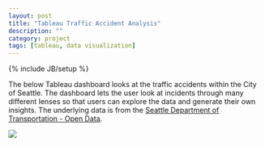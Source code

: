 ```yaml
---
layout: post
title: "Tableau Traffic Accident Analysis"
description: ""
category: project
tags: [tableau, data visualization]
---
```

{% include JB/setup %}

The below Tableau dashboard looks at the traffic accidents within the City of Seattle. The dashboard lets the user look at incidents through many different lenses so that users can explore the data and generate their own insights. The underlying data is from the [Seattle Department of Transportation - Open Data](https://data.seattle.gov).

<script type='text/javascript' src='https://public.tableau.com/javascripts/api/viz_v1.js'></script><div class='tableauPlaceholder' style='width: 1024px; height: 720px;'><noscript><a href='#'><img alt=' ' src='https:&#47;&#47;public.tableau.com&#47;static&#47;images&#47;Se&#47;SeattleTrafficAccidents_0&#47;TrafficAccidentsTroubleSpots&#47;1_rss.png' style='border: none' /></a></noscript><object class='tableauViz' width='1024' height='720' style='display:none;'><param name='host_url' value='https%3A%2F%2Fpublic.tableau.com%2F' /> <param name='site_root' value='' /><param name='name' value='SeattleTrafficAccidents_0&#47;TrafficAccidentsTroubleSpots' /><param name='tabs' value='yes' /><param name='toolbar' value='yes' /><param name='static_image' value='https:&#47;&#47;public.tableau.com&#47;static&#47;images&#47;Se&#47;SeattleTrafficAccidents_0&#47;TrafficAccidentsTroubleSpots&#47;1.png' /> <param name='animate_transition' value='yes' /><param name='display_static_image' value='yes' /><param name='display_spinner' value='yes' /><param name='display_overlay' value='yes' /><param name='display_count' value='yes' /><param name='showTabs' value='y' /></object></div>